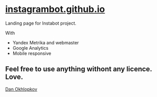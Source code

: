 # [instagrambot.github.io](https://instagrambot.github.io)
Landing page for Instabot project.

With 
* Yandex Metrika and webmaster
* Google Analytics 
* Mobile responsive

Feel free to use anything withont any licence. Love. 
----
[Dan Okhlopkov](https://okhlopkov.com)
